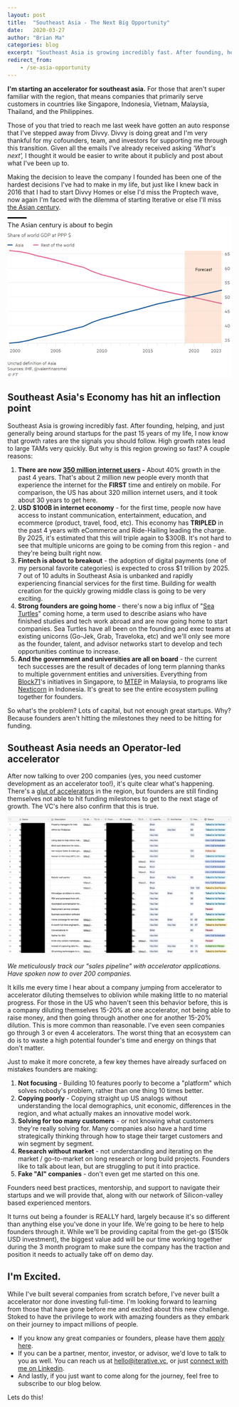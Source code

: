 ```yaml
---
layout: post
title:  "Southeast Asia - The Next Big Opportunity"
date:   2020-03-27
author: "Brian Ma"
categories: blog 
excerpt: "Southeast Asia is growing incredibly fast. After founding, helping, and just generally being around startups for the past 15 years of my life, I now know that growth rates are the signals you should follow. High growth rates lead to large TAMs very quickly. But why is this region growing so fast?" 
redirect_from: 
    - /se-asia-opportunity
---
```


**I'm starting an accelerator for southeast asia.** For those that aren't super familiar with the region, that means companies that primarily serve customers in countries like Singapore, Indonesia, Vietnam, Malaysia, Thailand, and the Philippines.

Those of you that tried to reach me last week have gotten an auto response that I've stepped away from Divvy. Divvy is doing great and I'm very thankful for my cofounders, team, and investors for supporting me through this transition. Given all the emails I've already received asking *'What's next',* I thought it would be easier to write about it publicly and post about what I've been up to. 

Making the decision to leave the company I founded has been one of the hardest decisions I've had to make in my life, but just like I knew back in 2016 that I had to start Divvy Homes or else I'd miss the Proptech wave, now again I'm faced with the dilemma of starting Iterative or else I'll miss [the Asian century](https://www.ft.com/content/520cb6f6-2958-11e9-a5ab-ff8ef2b976c7).

<img src="/assets/blog/sea_opp_pic_1.png" class="mx-auto d-block img-fluid">

## Southeast Asia's Economy has hit an inflection point

Southeast Asia is growing incredibly fast. After founding, helping, and just generally being around startups for the past 15 years of my life, I now know that growth rates are the signals you should follow. High growth rates lead to large TAMs very quickly. But why is this region growing so fast? A couple reasons:

1. **There are now [350 million internet users](https://www.blog.google/documents/47/SEA_Internet_Economy_Report_2019.pdf) -** About 40% growth in the past 4 years. That's about 2 million new people every month that experience the internet for the **FIRST** time and entirely on mobile. For comparison, the US has about 320 million internet users, and it took about 30 years to get here.
2. **USD $100B in internet economy** - for the first time, people now have access to instant communication, entertainment, education, and ecommerce (product, travel, food, etc). This economy has **TRIPLED** in the past 4 years with eCommerce and Ride-Hailing leading the charge. By 2025, it's estimated that this will triple again to $300B. It's not hard to see that multiple unicorns are going to be coming from this region - and they're being built right now. 
3. **Fintech is about to breakout** - the adoption of digital payments (one of my personal favorite categories) is expected to cross $1 trillion by 2025. 7 out of 10 adults in Southeast Asia is unbanked and rapidly experiencing financial services for the first time. Building for wealth creation for the quickly growing middle class is going to be very exciting.
4. **Strong founders are going home** - there's now a big influx of "[Sea Turtles](https://www.monkshill.com/views/2018/12/20/2019-will-be-a-pivotal-year-for-southeast-asian-tech-startups)" coming home, a term used to describe asians who have finished studies and tech work abroad and are now going home to start companies. Sea Turtles have all been on the founding and exec teams at existing unicorns (Go-Jek, Grab, Traveloka, etc) and we'll only see more as the founder, talent, and advisor networks start to develop and tech opportunities continue to increase.   
5. **And the government and universities are all on board** - the current tech successes are the result of decades of long term planning thanks to multiple government entities and universities. Everything from [Block71](https://singapore.block71.co/)'s initiatives in Singapore, to [MTEP](https://www.mtep.my/) in Malaysia, to programs like [Nexticorn](https://www.nexticorn.com/home) in Indonesia. It's great to see the entire ecosystem pulling together for founders.

So what's the problem? Lots of capital, but not enough great startups. Why? Because founders aren't hitting the milestones they need to be hitting for funding.

## Southeast Asia needs an Operator-led accelerator

After now talking to over 200 companies (yes, you need customer development as an accelerator too!), it's quite clear what's happening. There's a [glut of accelerators](https://www.techinasia.com/tag/accelerators) in the region, but founders are still finding themselves not able to hit funding milestones to get to the next stage of growth. The VC's here also confirm that this is true.

<img src="/assets/blog/sea_opp_pic_2.png" class="mx-auto d-block img-fluid">

*We meticulously track our "sales pipeline" with accelerator applications. Have spoken now to over 200 companies.*

It kills me every time I hear about a company jumping from accelerator to accelerator diluting themselves to oblivion while making little to no material progress. For those in the US who haven't seen this behavior before, this is a company diluting themselves 15-20% at one accelerator, not being able to raise money, and then going through another one for another 15-20% dilution. This is more common than reasonable. I've even seen companies go through 3 or even 4 accelerators. The worst thing that an ecosystem can do is to waste a high potential founder's time and energy on things that don't matter. 

Just to make it more concrete, a few key themes have already surfaced on mistakes founders are making:

1. **Not focusing** - Building 10 features poorly to become a "platform" which solves nobody's problem, rather than one thing 10 times better.
2. **Copying poorly** - Copying straight up US analogs without understanding the local demographics, unit economic, differences in the region, and what actually makes an innovative model work.
3. **Solving for too many customers** - or not knowing what customers they're really solving for. Many companies also have a hard time strategically thinking through how to stage their target customers and win segment by segment.
4. **Research without market** - not understanding and iterating on the market / go-to-market on long research or long build projects. Founders like to talk about lean, but are struggling to put it into practice.
5. **Fake "AI" companies** - don't even get me started on this one.

Founders need best practices, mentorship, and support to navigate their startups and we will provide that, along with our network of Silicon-valley based experienced mentors.

It turns out being a founder is REALLY hard, largely because it's so different than anything else you've done in your life. We're going to be here to help founders through it. While we'll be providing capital from the get-go ($150k USD investment), the biggest value add will be our time working together during the 3 month program to make sure the company has the traction and position it needs to actually take off on demo day.

## I'm Excited.

While I've built several companies from scratch before, I've never built a accelerator nor done investing full-time. I'm looking forward to learning from those that have gone before me and excited about this new challenge. Stoked to have the privilege to work with amazing founders as they embark on their journey to impact millions of people. 

- If you know any great companies or founders, please have them [apply here](https://iterative.vc/apply).
- If you can be a partner, mentor, investor, or advisor, we'd love to talk to you as well. You can reach us at hello@iterative.vc, or just [connect with me on Linkedin](https://www.linkedin.com/in/zealoustiger).
- And lastly, if you just want to come along for the journey, feel free to subscribe to our blog below.

Lets do this!